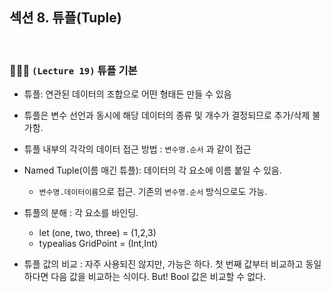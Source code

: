 ## 섹션 8. 튜플(Tuple)

<br/>

### 👩🏻‍💻 `(Lecture 19)` 튜플 기본

- 튜플: 연관된 데이터의 조합으로 어떤 형태든 만들 수 있음
- 튜플은 변수 선언과 동시에 해당 데이터의 종류 및 개수가 결정되므로 추가/삭제 불가함.
- 튜플 내부의 각각의 데이터 접근 방법 : `변수명.순서` 과 같이 접근
- Named Tuple(이름 매긴 튜플): 데이터의 각 요소에 이름 붙일 수 있음.
  - `변수명.데이터이름`으로 접근. 기존의 `변수명.순서` 방식으로도 가능.
- 튜플의 분해 : 각 요소를 바인딩.

  - let (one, two, three) = (1,2,3)
  - typealias GridPoint = (Int,Int)

- 튜플 값의 비교 : 자주 사용되진 않지만, 가능은 하다. 첫 번째 값부터 비교하고 동일하다면 다음 값을 비교하는 식이다. But! Bool 값은 비교할 수 없다.

  <br/>
